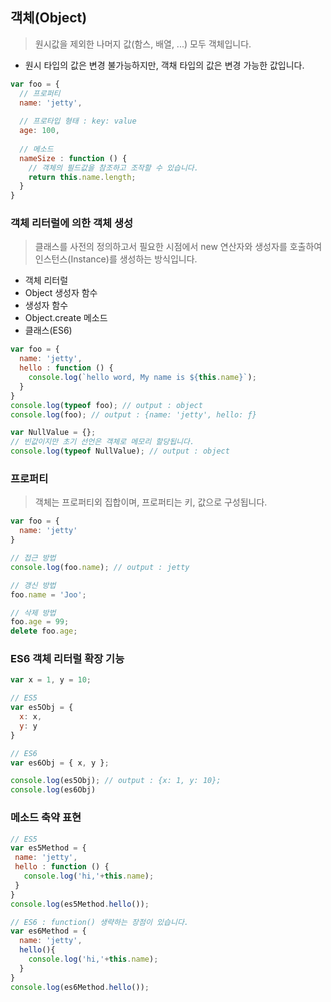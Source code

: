 ## 객체(Object)
> 원시값을 제외한 나머지 값(함스, 배열, ...) 모두 객체입니다.
* 원시 타입의 값은 변경 불가능하지만, 객채 타입의 값은 변경 가능한 값입니다.

```javascript
var foo = {
  // 프로퍼티
  name: 'jetty',
  
  // 프로타입 형태 : key: value
  age: 100,
  
  // 메소드
  nameSize : function () {
    // 객체의 필드값을 참조하고 조작할 수 있습니다.
    return this.name.length;
  }
}
```

### 객체 리터럴에 의한 객체 생성
> 클래스를 사전의 정의하고서 필요한 시점에서 new 연산자와 생성자를 호출하여 인스턴스(Instance)를 생성하는 방식입니다.
* 객체 리터럴
* Object 생성자 함수
* 생성자 함수
* Object.create 메소드
* 클래스(ES6)
```javascript
var foo = {
  name: 'jetty',
  hello : function () {
    console.log(`hello word, My name is ${this.name}`);
  }
}
console.log(typeof foo); // output : object
console.log(foo); // output : {name: 'jetty', hello: ƒ}

var NullValue = {};
// 빈값이지만 초기 선언은 객체로 메모리 할당됩니다.
console.log(typeof NullValue); // output : object
```

### 프로퍼티
> 객체는 프로퍼티외 집합이며, 프로퍼티는 키, 값으로 구성됩니다.
```javascript
var foo = {
  name: 'jetty'
}

// 접근 방법
console.log(foo.name); // output : jetty

// 갱신 방법
foo.name = 'Joo';

// 삭제 방법
foo.age = 99;
delete foo.age;
```
### ES6 객체 리터럴 확장 기능
```javascript
var x = 1, y = 10;

// ES5
var es5Obj = {
  x: x,
  y: y
}

// ES6
var es6Obj = { x, y };

console.log(es5Obj); // output : {x: 1, y: 10};
console.log(es6Obj)
```

### 메소드 축약 표현
```javascript
// ES5
var es5Method = {
 name: 'jetty',
 hello : function () {
   console.log('hi,'+this.name);
 }
}
console.log(es5Method.hello());

// ES6 : function() 생략하는 장점이 있습니다.
var es6Method = {
  name: 'jetty',
  hello(){
    console.log('hi,'+this.name);
  }
}
console.log(es6Method.hello());
```
